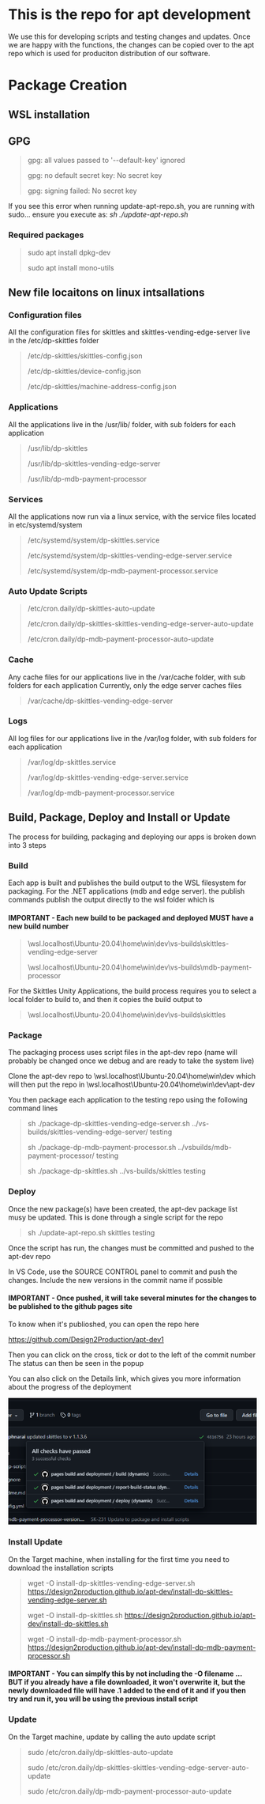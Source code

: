 # This is the repo for apt development 
We use this for developing scripts and testing changes and updates.
Once we are happy with the functions, the changes can be copied over to the apt repo which is used for produciton distribution of our software.

# Package Creation

## WSL installation

## GPG 
> gpg: all values passed to '--default-key' ignored
>
> gpg: no default secret key: No secret key
>
> gpg: signing failed: No secret key

If you see this error when running update-apt-repo.sh, you are running with sudo... ensure you execute as: *sh ./update-apt-repo.sh*

### Required packages
> sudo apt install dpkg-dev
>
> sudo apt install mono-utils

## New file locaitons on linux intsallations

### Configuration files
All the configuration files for skittles and skittles-vending-edge-server live in the /etc/dp-skittles folder

> /etc/dp-skittles/skittles-config.json
>
> /etc/dp-skittles/device-config.json
>
> /etc/dp-skittles/machine-address-config.json

### Applications
All the applications live in the /usr/lib/ folder, with sub folders for each application

> /usr/lib/dp-skittles
>
> /usr/lib/dp-skittles-vending-edge-server
>
> /usr/lib/dp-mdb-payment-processor

### Services
All the applications now run via a linux service, with the service files located in etc/systemd/system

> /etc/systemd/system/dp-skittles.service
>
> /etc/systemd/system/dp-skittles-vending-edge-server.service
>
> /etc/systemd/system/dp-mdb-payment-processor.service

### Auto Update Scripts

> /etc/cron.daily/dp-skittles-auto-update
>
> /etc/cron.daily/dp-skittles-skittles-vending-edge-server-auto-update
>
> /etc/cron.daily/dp-mdb-payment-processor-auto-update

### Cache
Any cache files for our applications live in the /var/cache folder, with sub folders for each application
Currently, only the edge server caches files

> /var/cache/dp-skittles-vending-edge-server

### Logs
All log files for our applications live in the /var/log folder, with sub folders for each application

> /var/log/dp-skittles.service
>
> /var/log/dp-skittles-vending-edge-server.service
>
> /var/log/dp-mdb-payment-processor.service

## Build, Package, Deploy and Install or Update
The process for building, packaging and deploying our apps is broken down into 3 steps

### Build
Each app is built and publishes the build output to the WSL filesystem for packaging.
For the .NET applications (mdb and edge server). the publish commands publish the output directly to the wsl folder which is 

#### IMPORTANT - Each new build to be packaged and deployed MUST have a new build number

> \\wsl.localhost\Ubuntu-20.04\home\win\dev\vs-builds\skittles-vending-edge-server
>
> \\wsl.localhost\Ubuntu-20.04\home\win\dev\vs-builds\mdb-payment-processor

For the Skittles Unity Applications, the build process requires you to select a local folder to build to, and then it copies the build output to

> \\wsl.localhost\Ubuntu-20.04\home\win\dev\vs-builds\skittles

### Package
The packaging process uses script files in the apt-dev repo (name will probably be changed once we debug and are ready to take the system live)

Clone the apt-dev repo to \\wsl.localhost\Ubuntu-20.04\home\win\dev which will then put the repo in \\wsl.localhost\Ubuntu-20.04\home\win\dev\apt-dev

You then package each application to the testing repo using the following command lines

> sh ./package-dp-skittles-vending-edge-server.sh ../vs-builds/skittles-vending-edge-server/ testing
>
> sh ./package-dp-mdb-payment-processor.sh ../vsbuilds/mdb-payment-processor/ testing
>
> sh ./package-dp-skittles.sh ../vs-builds/skittles testing

### Deploy

Once the new package(s) have been created, the apt-dev package list musy be updated. This is done through a single script for the repo

> sh ./update-apt-repo.sh skittles testing

Once the script has run, the changes must be committed and pushed to the apt-dev repo

In VS Code, use the SOURCE CONTROL panel to commit and push the changes. Include the new versions in the commit name if possible

#### IMPORTANT - Once pushed, it will take several minutes for the changes to be published to the github pages site

To know when it's publioshed, you can open the repo here

https://github.com/Design2Production/apt-dev1

Then you can click on the cross, tick or dot to the left of the commit number The status can then be seen in the popup

You can also click on the Details link, which gives you more information about the progress of the deployment

<img src="github publish status.png"
     alt="github publish status"/>

### Install Update

On the Target machine, when installing for the first time you need to download the installation scripts

> wget -O install-dp-skittles-vending-edge-server.sh https://design2production.github.io/apt-dev/install-dp-skittles-vending-edge-server.sh
>
> wget -O install-dp-skittles.sh https://design2production.github.io/apt-dev/install-dp-skittles.sh
>
> wget -O install-dp-mdb-payment-processor.sh https://design2production.github.io/apt-dev/install-dp-mdb-payment-processor.sh

#### IMPORTANT - You can simplfy this by not including the -O filename ... BUT if you already have a file downloaded, it won't overwrite it, but the newly downloaded file will have .1 added to the end of it and if you then try and run it, you will be using the previous install script

### Update

On the Target machine, update by calling the auto update script

> sudo /etc/cron.daily/dp-skittles-auto-update
>
> sudo /etc/cron.daily/dp-skittles-skittles-vending-edge-server-auto-update
>
> sudo /etc/cron.daily/dp-mdb-payment-processor-auto-update

